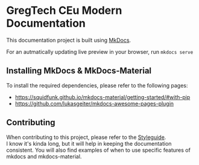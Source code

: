 # GregTech CEu Modern Documentation

This documentation project is built using [MkDocs](https://www.mkdocs.org/#).

For an autmatically updating live preview in your browser, run `mkdocs serve`


## Installing MkDocs & MkDocs-Material

To install the required dependencies, please refer to the following pages:
- https://squidfunk.github.io/mkdocs-material/getting-started/#with-pip
- https://github.com/lukasgeiter/mkdocs-awesome-pages-plugin


## Contributing

When contributing to this project, please refer to the [Styleguide](./CONTRIBUTING.md).  
I know it's kinda long, but it will help in keeping the documentation consistent. You will also find examples of
when to use specific features of mkdocs and mkdocs-material.

